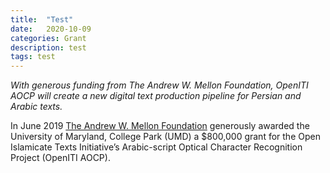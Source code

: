 ```yaml
---
title:  "Test"
date:   2020-10-09
categories: Grant
description: test
tags: test
---
```



*With generous funding from The Andrew W. Mellon Foundation, OpenITI AOCP will create a new digital text production pipeline for Persian and Arabic texts.*

In June 2019 [The Andrew W. Mellon Foundation](https://mellon.org/) generously awarded the University of Maryland, College Park (UMD) a $800,000 grant for the Open Islamicate Texts Initiative’s Arabic-script Optical Character Recognition Project (OpenITI AOCP).
